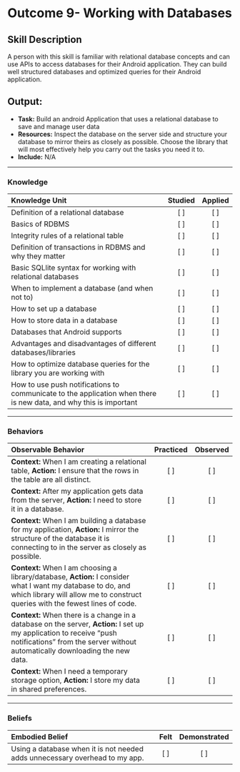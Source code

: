 # Outcome 9- Working with Databases

## Skill Description
A person with this skill is familiar with relational database concepts and can use APIs to access databases for their Android application. They can build well structured databases and optimized queries for their Android application. 

## Output: 
- **Task:** Build an android Application that uses a relational database to save and manage user data
- **Resources:** Inspect the database on the server side and structure your database to mirror theirs as closely as possible. Choose the library that will most effectively help you carry out the tasks you need it to. 
- **Include:** N/A

-------

### Knowledge

| Knowledge Unit   |      Studied      | Applied |
|:-------------|:------------------:|:--------:|
| Definition of a relational database | [ ] | [ ]  |
| Basics of RDBMS | [ ] | [ ] |
| Integrity rules of a relational table | [ ] | [ ] |
| Definition of transactions in RDBMS and why they matter | [ ] | [ ] |
| Basic SQLlite syntax for working with relational databases | [ ] | [ ] |
| When to implement a database (and when not to) | [ ] | [ ] |
| How to set up a database | [ ] | [ ] |
| How to store data in a database | [ ] | [ ] |
| Databases that Android supports | [ ] | [ ] |
| Advantages and disadvantages of different databases/libraries | [ ] | [ ] |
| How to optimize database queries for the library you are working with | [ ] | [ ] |
| How to use push notifications to communicate to the application when there is new data, and why this is important | [ ] | [ ] |

-------

### Behaviors

| Observable Behavior   |      Practiced      | Observed |
|:-------------|:------------------:|:--------:|
| **Context:** When I am creating a relational table, **Action:** I ensure that the rows in the table are all distinct. | [ ] | [ ] | 
| **Context:** After my application gets data from the server, **Action:** I need to store it in a database. | [ ] | [ ] | 
| **Context:** When I am building a database for my application, **Action:** I mirror the structure of the database it is connecting to in the server as closely as possible. | [ ] | [ ] |
| **Context:** When I am choosing a library/database, **Action:** I consider what I want my database to do, and which library will allow me to construct queries with the fewest lines of code. | [ ] | [ ] | 
| **Context:** When there is a change in a database on the server, **Action:** I set up my application to receive “push notifications” from the server without automatically downloading the new data. | [ ] | [ ] |
| **Context:** When I need a temporary storage option, **Action:** I store my data in shared preferences. | [ ] | [ ] |

-------

### Beliefs

| Embodied Belief   |      Felt      | Demonstrated |
|:-------------|:------------------:|:--------:|
| Using a database when it is not needed adds unnecessary overhead to my app. | [ ] | [ ] |
